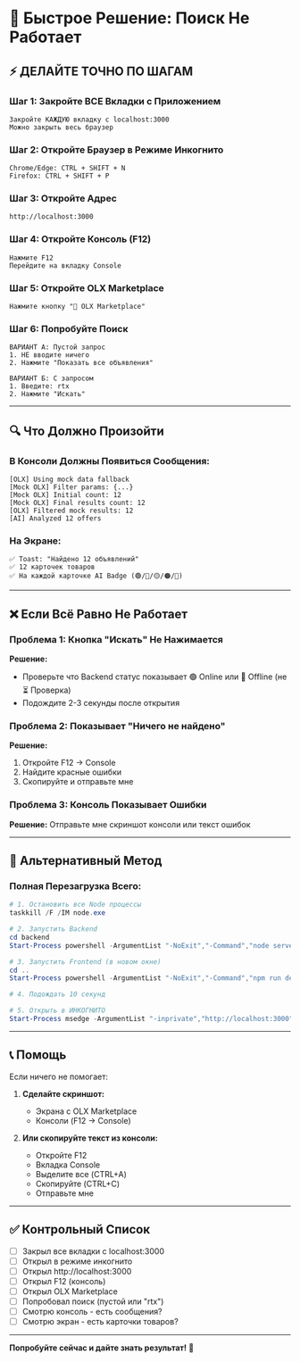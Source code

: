 # 🔧 Быстрое Решение: Поиск Не Работает

## ⚡ ДЕЛАЙТЕ ТОЧНО ПО ШАГАМ

### Шаг 1: Закройте ВСЕ Вкладки с Приложением
```
Закройте КАЖДУЮ вкладку с localhost:3000
Можно закрыть весь браузер
```

### Шаг 2: Откройте Браузер в Режиме Инкогнито
```
Chrome/Edge: CTRL + SHIFT + N
Firefox: CTRL + SHIFT + P
```

### Шаг 3: Откройте Адрес
```
http://localhost:3000
```

### Шаг 4: Откройте Консоль (F12)
```
Нажмите F12
Перейдите на вкладку Console
```

### Шаг 5: Откройте OLX Marketplace
```
Нажмите кнопку "🛒 OLX Marketplace"
```

### Шаг 6: Попробуйте Поиск
```
ВАРИАНТ А: Пустой запрос
1. НЕ вводите ничего
2. Нажмите "Показать все объявления"

ВАРИАНТ Б: С запросом
1. Введите: rtx
2. Нажмите "Искать"
```

---

## 🔍 Что Должно Произойти

### В Консоли Должны Появиться Сообщения:
```
[OLX] Using mock data fallback
[Mock OLX] Filter params: {...}
[Mock OLX] Initial count: 12
[Mock OLX] Final results count: 12
[OLX] Filtered mock results: 12
[AI] Analyzed 12 offers
```

### На Экране:
```
✅ Toast: "Найдено 12 объявлений"
✅ 12 карточек товаров
✅ На каждой карточке AI Badge (🟢/🔵/🟡/🟠/🔴)
```

---

## ❌ Если Всё Равно Не Работает

### Проблема 1: Кнопка "Искать" Не Нажимается
**Решение:**
- Проверьте что Backend статус показывает 🟢 Online или 🔴 Offline (не ⏳ Проверка)
- Подождите 2-3 секунды после открытия

### Проблема 2: Показывает "Ничего не найдено"
**Решение:**
1. Откройте F12 → Console
2. Найдите красные ошибки
3. Скопируйте и отправьте мне

### Проблема 3: Консоль Показывает Ошибки
**Решение:**
Отправьте мне скриншот консоли или текст ошибок

---

## 🔄 Альтернативный Метод

### Полная Перезагрузка Всего:

```powershell
# 1. Остановить все Node процессы
taskkill /F /IM node.exe

# 2. Запустить Backend
cd backend
Start-Process powershell -ArgumentList "-NoExit","-Command","node server.js"

# 3. Запустить Frontend (в новом окне)
cd ..
Start-Process powershell -ArgumentList "-NoExit","-Command","npm run dev"

# 4. Подождать 10 секунд

# 5. Открыть в ИНКОГНИТО
Start-Process msedge -ArgumentList "-inprivate","http://localhost:3000"
```

---

## 📞 Помощь

Если ничего не помогает:

1. **Сделайте скриншот:**
   - Экрана с OLX Marketplace
   - Консоли (F12 → Console)

2. **Или скопируйте текст из консоли:**
   - Откройте F12
   - Вкладка Console
   - Выделите все (CTRL+A)
   - Скопируйте (CTRL+C)
   - Отправьте мне

---

## ✅ Контрольный Список

- [ ] Закрыл все вкладки с localhost:3000
- [ ] Открыл в режиме инкогнито
- [ ] Открыл http://localhost:3000
- [ ] Открыл F12 (консоль)
- [ ] Открыл OLX Marketplace
- [ ] Попробовал поиск (пустой или "rtx")
- [ ] Смотрю консоль - есть сообщения?
- [ ] Смотрю экран - есть карточки товаров?

---

**Попробуйте сейчас и дайте знать результат!** 🚀
